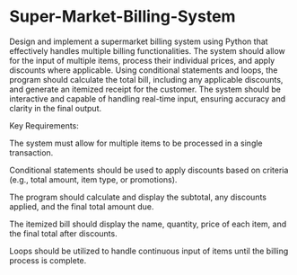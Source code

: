 # Super-Market-Billing-System
Design and implement a supermarket billing system using Python that effectively handles multiple billing functionalities. The system should allow for the input of multiple items, process their individual prices, and apply discounts where applicable. Using conditional statements and loops, the program should calculate the total bill, including any applicable discounts, and generate an itemized receipt for the customer. The system should be interactive and capable of handling real-time input, ensuring accuracy and clarity in the final output.
 
Key Requirements:

The system must allow for multiple items to be processed in a single transaction.

Conditional statements should be used to apply discounts based on criteria (e.g., total amount, item type, or promotions).

The program should calculate and display the subtotal, any discounts applied, and the final total amount due.

The itemized bill should display the name, quantity, price of each item, and the final total after discounts.

Loops should be utilized to handle continuous input of items until the billing process is complete.
